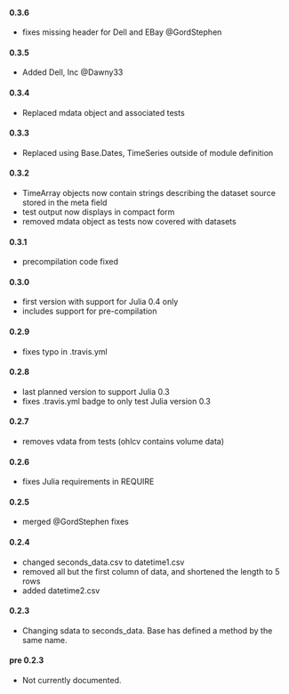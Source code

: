 #### 0.3.6

* fixes missing header for Dell and EBay @GordStephen

#### 0.3.5

* Added Dell, Inc @Dawny33

#### 0.3.4

* Replaced mdata object and associated tests

#### 0.3.3

* Replaced using Base.Dates, TimeSeries outside of module definition

#### 0.3.2

* TimeArray objects now contain strings describing the dataset source stored in the meta field
* test output now displays in compact form
* removed mdata object as tests now covered with datasets

#### 0.3.1

* precompilation code fixed

#### 0.3.0

* first version with support for Julia 0.4 only
* includes support for pre-compilation

#### 0.2.9

* fixes typo in .travis.yml

#### 0.2.8

* last planned version to support Julia 0.3
* fixes .travis.yml badge to only test Julia version 0.3

#### 0.2.7

* removes vdata from tests (ohlcv contains volume data) 

#### 0.2.6

* fixes Julia requirements in REQUIRE

#### 0.2.5

* merged @GordStephen fixes

#### 0.2.4

* changed seconds_data.csv to datetime1.csv
* removed all but the first column of data, and shortened the length to 5 rows
* added datetime2.csv

#### 0.2.3

* Changing sdata to seconds_data. Base has defined a method by the same name. 

#### pre 0.2.3

* Not currently documented.
